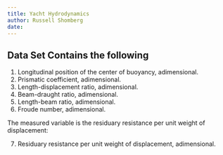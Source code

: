 ```yaml
---
title: Yacht Hydrodynamics
author: Russell Shomberg
date:
---
```


## Data Set Contains the following

1. Longitudinal position of the center of buoyancy, adimensional.
2. Prismatic coefficient, adimensional.
3. Length-displacement ratio, adimensional.
4. Beam-draught ratio, adimensional.
5. Length-beam ratio, adimensional.
6. Froude number, adimensional.

The measured variable is the residuary resistance per unit weight of displacement:

7. Residuary resistance per unit weight of displacement, adimensional.

